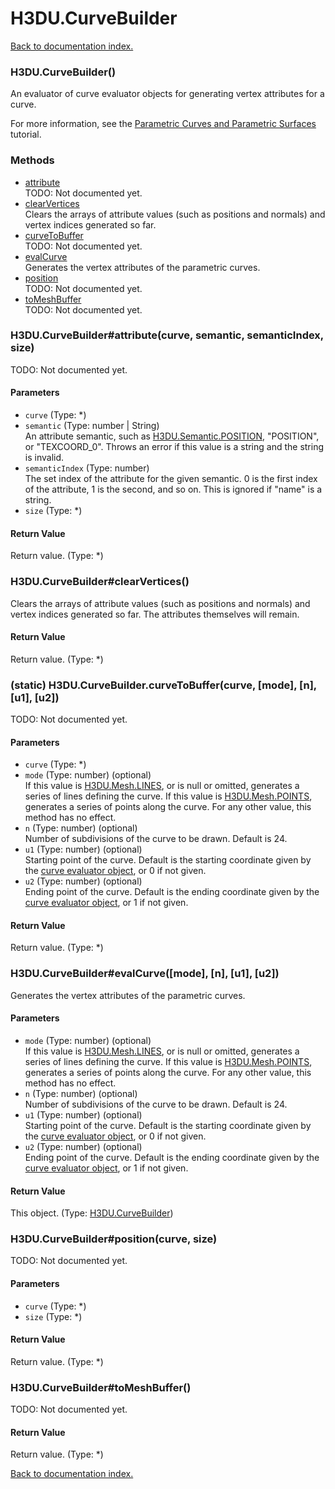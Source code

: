 # H3DU.CurveBuilder

[Back to documentation index.](index.md)

<a name='H3DU.CurveBuilder'></a>
### H3DU.CurveBuilder()

An evaluator of curve evaluator objects for generating
vertex attributes for a curve.

For more information, see the <a href="tutorial-surfaces.md">Parametric Curves and Parametric Surfaces</a> tutorial.

### Methods

* [attribute](#H3DU.CurveBuilder_attribute)<br>TODO: Not documented yet.
* [clearVertices](#H3DU.CurveBuilder_clearVertices)<br>Clears the arrays of attribute values (such as positions and normals)
and vertex indices generated so far.
* [curveToBuffer](#H3DU.CurveBuilder.curveToBuffer)<br>TODO: Not documented yet.
* [evalCurve](#H3DU.CurveBuilder_evalCurve)<br>Generates the vertex attributes of the parametric curves.
* [position](#H3DU.CurveBuilder_position)<br>TODO: Not documented yet.
* [toMeshBuffer](#H3DU.CurveBuilder_toMeshBuffer)<br>TODO: Not documented yet.

<a name='H3DU.CurveBuilder_attribute'></a>
### H3DU.CurveBuilder#attribute(curve, semantic, semanticIndex, size)

TODO: Not documented yet.

#### Parameters

* `curve` (Type: *)
* `semantic` (Type: number | String)<br>An attribute semantic, such as <a href="H3DU.Semantic.md#H3DU.Semantic.POSITION">H3DU.Semantic.POSITION</a>, "POSITION", or "TEXCOORD_0". Throws an error if this value is a string and the string is invalid.
* `semanticIndex` (Type: number)<br>The set index of the attribute for the given semantic. 0 is the first index of the attribute, 1 is the second, and so on. This is ignored if "name" is a string.
* `size` (Type: *)

#### Return Value

Return value. (Type: *)

<a name='H3DU.CurveBuilder_clearVertices'></a>
### H3DU.CurveBuilder#clearVertices()

Clears the arrays of attribute values (such as positions and normals)
and vertex indices generated so far. The attributes themselves will remain.

#### Return Value

Return value. (Type: *)

<a name='H3DU.CurveBuilder.curveToBuffer'></a>
### (static) H3DU.CurveBuilder.curveToBuffer(curve, [mode], [n], [u1], [u2])

TODO: Not documented yet.

#### Parameters

* `curve` (Type: *)
* `mode` (Type: number) (optional)<br>If this value is <a href="H3DU.Mesh.md#H3DU.Mesh.LINES">H3DU.Mesh.LINES</a>, or is null or omitted, generates a series of lines defining the curve. If this value is <a href="H3DU.Mesh.md#H3DU.Mesh.POINTS">H3DU.Mesh.POINTS</a>, generates a series of points along the curve. For any other value, this method has no effect.
* `n` (Type: number) (optional)<br>Number of subdivisions of the curve to be drawn. Default is 24.
* `u1` (Type: number) (optional)<br>Starting point of the curve. Default is the starting coordinate given by the <a href="H3DU.Curve.md">curve evaluator object</a>, or 0 if not given.
* `u2` (Type: number) (optional)<br>Ending point of the curve. Default is the ending coordinate given by the <a href="H3DU.Curve.md">curve evaluator object</a>, or 1 if not given.

#### Return Value

Return value. (Type: *)

<a name='H3DU.CurveBuilder_evalCurve'></a>
### H3DU.CurveBuilder#evalCurve([mode], [n], [u1], [u2])

Generates the vertex attributes of the parametric curves.

#### Parameters

* `mode` (Type: number) (optional)<br>If this value is <a href="H3DU.Mesh.md#H3DU.Mesh.LINES">H3DU.Mesh.LINES</a>, or is null or omitted, generates a series of lines defining the curve. If this value is <a href="H3DU.Mesh.md#H3DU.Mesh.POINTS">H3DU.Mesh.POINTS</a>, generates a series of points along the curve. For any other value, this method has no effect.
* `n` (Type: number) (optional)<br>Number of subdivisions of the curve to be drawn. Default is 24.
* `u1` (Type: number) (optional)<br>Starting point of the curve. Default is the starting coordinate given by the <a href="H3DU.Curve.md">curve evaluator object</a>, or 0 if not given.
* `u2` (Type: number) (optional)<br>Ending point of the curve. Default is the ending coordinate given by the <a href="H3DU.Curve.md">curve evaluator object</a>, or 1 if not given.

#### Return Value

This object. (Type: <a href="H3DU.CurveBuilder.md">H3DU.CurveBuilder</a>)

<a name='H3DU.CurveBuilder_position'></a>
### H3DU.CurveBuilder#position(curve, size)

TODO: Not documented yet.

#### Parameters

* `curve` (Type: *)
* `size` (Type: *)

#### Return Value

Return value. (Type: *)

<a name='H3DU.CurveBuilder_toMeshBuffer'></a>
### H3DU.CurveBuilder#toMeshBuffer()

TODO: Not documented yet.

#### Return Value

Return value. (Type: *)

[Back to documentation index.](index.md)
